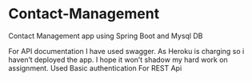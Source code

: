 # Contact-Management
Contact Management  app using Spring Boot and Mysql DB

For API documentation I have used swagger.
As Heroku is charging so i haven’t deployed the app. I hope it won’t shadow my hard work on assignment.
Used Basic authentication For REST Api
